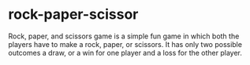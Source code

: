 # rock-paper-scissor
Rock, paper, and scissors game is a simple fun game in which both the players have to make a rock, paper, or scissors. It has only two possible outcomes a draw, or a win for one player and a loss for the other player.
